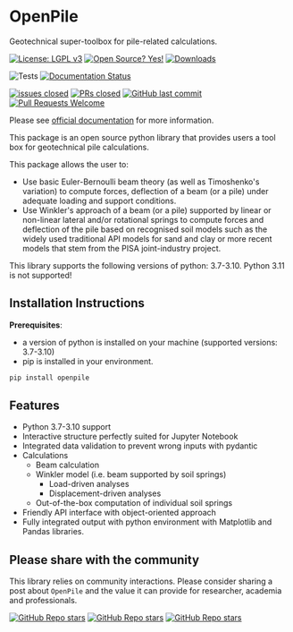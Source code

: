 # OpenPile

Geotechnical super-toolbox for pile-related calculations.

<!-- [![Python Support](https://img.shields.io/pypi/pyversions/openpile.svg)](https://pypi.org/project/openpile/) -->
[![License: LGPL v3](https://img.shields.io/badge/License-GPL%20v3-blue.svg)](https://www.gnu.org/licenses/gpl-3.0)
[![Open Source? Yes!](https://badgen.net/badge/Open%20Source%20%3F/Yes%21/blue?icon=github)](https://github.com/Naereen/badges/)
[![Downloads](https://static.pepy.tech/badge/openpile)](https://pepy.tech/project/openpile)

![Tests](https://github.com/TchilDill/openpile/actions/workflows/Test.yml/badge.svg) 
[![Documentation Status](https://readthedocs.org/projects/openpile/badge/?version=latest)](https://openpile.readthedocs.io/en/latest/?badge=latest)


[![issues closed](https://img.shields.io/github/issues-closed/TchilDill/openpile)](https://github.com/TchilDill/openpile/issues)
[![PRs closed](https://img.shields.io/github/issues-pr-closed/TchilDill/openpile)](https://github.com/TchilDill/openpile/pulls)
[![GitHub last commit](https://img.shields.io/github/last-commit/TchilDill/openpile)](https://github.com/TchilDill/openpile/commits/master)
[![Pull Requests Welcome](https://img.shields.io/badge/PRs-welcome-brightgreen.svg?style=flat)](http://makeapullrequest.com)


Please see [official documentation](https://openpile.readthedocs.io/en/latest/) for more information.

This package is an open source python library that provides users a tool box for geotechnical pile
calculations.

This package allows the user to:

* Use basic Euler-Bernoulli beam theory (as well as Timoshenko's variation) to compute 
  forces, deflection of a beam (or a pile) under adequate loading and 
  support conditions.
* Use Winkler's approach of a beam (or a pile) supported by linear or non-linear lateral and/or 
  rotational springs to compute forces and deflection of the pile based on recognised 
  soil models such as the widely used traditional API models for sand and clay or more recent models that stem from 
  the PISA joint-industry project.

This library supports the following versions of python: 3.7-3.10. 
Python 3.11 is not supported!

## Installation Instructions

**Prerequisites**:

* a version of python is installed on your machine (supported versions: 3.7-3.10)
* pip is installed in your environment.

```bash
pip install openpile
```

## Features

 * Python 3.7-3.10 support
 * Interactive structure perfectly suited for Jupyter Notebook 
 * Integrated data validation to prevent wrong inputs with pydantic
 * Calculations
   * Beam calculation
   * Winkler model (i.e. beam supported by soil springs)
     * Load-driven analyses
     * Displacement-driven analyses 
   * Out-of-the-box computation of individual soil springs
   <!-- * Axial capacity calculations via integration -->
 * Friendly API interface with  object-oriented approach
 * Fully integrated output with python environment with Matplotlib and Pandas libraries. 

 ## Please share with the community

This library relies on community interactions. Please consider sharing a post about `OpenPile` and the value it can provide for researcher, academia and professionals.

[![GitHub Repo stars](https://img.shields.io/badge/share%20on-reddit-red?logo=reddit)](https://reddit.com/submit?url=https://github.com/TchilDill/openpile&title=openpile)
[![GitHub Repo stars](https://img.shields.io/badge/share%20on-twitter-03A9F4?logo=twitter)](https://twitter.com/share?url=https://github.com/TchilDill/openpile&t=openpile)
[![GitHub Repo stars](https://img.shields.io/badge/share%20on-linkedin-3949AB?logo=linkedin)](https://www.linkedin.com/shareArticle?url=https://github.com/TchilDill/openpile&title=openpile)